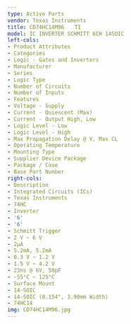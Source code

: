 ```yaml
---
type: Active Parts
vendor: Texas Instruments
title: CD74HC14M96　　TI
model: IC INVERTER SCHMITT 6CH 14SOIC
left-cols:
- Product Attributes
- Categories
- Logic - Gates and Inverters
- Manufacturer
- Series
- Logic Type
- Number of Circuits
- Number of Inputs
- Features
- Voltage - Supply
- Current - Quiescent (Max)
- Current - Output High, Low
- Logic Level - Low
- Logic Level - High
- Max Propagation Delay @ V, Max CL
- Operating Temperature
- Mounting Type
- Supplier Device Package
- Package / Case
- Base Part Number
right-cols:
- Description
- Integrated Circuits (ICs)
- Texas Instruments
- 74HC
- Inverter
- '6'
- '6'
- Schmitt Trigger
- 2 V ~ 6 V
- 2µA
- 5.2mA, 5.2mA
- 0.3 V ~ 1.2 V
- 1.5 V ~ 4.2 V
- 23ns @ 6V, 50pF
- -55°C ~ 125°C
- Surface Mount
- 14-SOIC
- 14-SOIC (0.154", 3.90mm Width)
- 74HC14
img: CD74HC14M96.jpg
---
```


